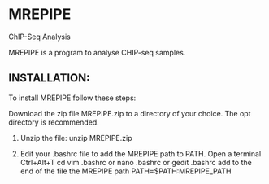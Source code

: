 # MREPIPE
ChIP-Seq Analysis

MREPIPE is a program to analyse CHIP-seq samples.

## INSTALLATION:
To install MREPIPE follow these steps:

Download the zip file MREPIPE.zip to a directory of your choice. The opt directory is recommended.

1. Unzip the file:
unzip MREPIPE.zip

2. Edit your .bashrc file to add the MREPIPE path to PATH.
Open a terminal Ctrl+Alt+T
cd
vim .bashrc or nano .bashrc or gedit .bashrc
add to the end of the file the MREPIPE path
PATH=$PATH:MREPIPE_PATH
